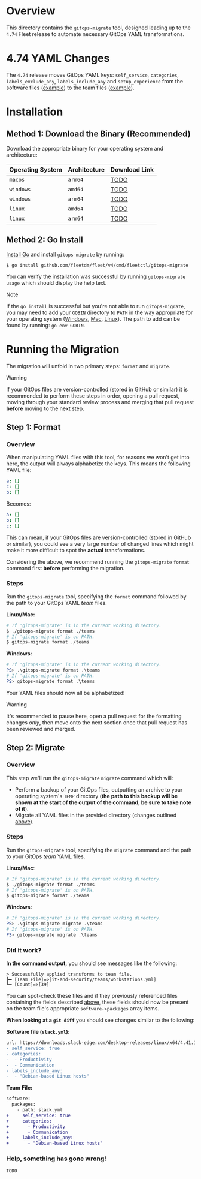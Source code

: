 # Overview

This directory contains the `gitops-migrate` tool, designed leading up to the `4.74` Fleet release to automate necessary GitOps YAML transformations.

# 4.74 YAML Changes

The `4.74` release moves GitOps YAML keys: `self_service`, `categories`, `labels_exclude_any`, `labels_include_any` and `setup_experience` from the software files ([example](https://github.com/fleetdm/fleet/blob/c9a02741950f6510f9f1be48a2c19bc524417f70/cmd/fleetctl/gitops-migrate/testdata/mozilla-firefox.yml#L2-L9)) to the team files ([example](https://github.com/fleetdm/fleet/blob/c9a02741950f6510f9f1be48a2c19bc524417f70/it-and-security/teams/workstations.yml#L47-L70)).

# Installation

## Method 1: Download the Binary (Recommended)

Download the appropriate binary for your operating system and architecture:

| Operating System | Architecture | Download Link |
| ---------------- | ------------ | ------------- |
| `macos`          | `arm64`      | [TODO](TODO)  |
| `windows`        | `amd64`      | [TODO](TODO)  |
| `windows`        | `arm64`      | [TODO](TODO)  |
| `linux`          | `amd64`      | [TODO](TODO)  |
| `linux`          | `arm64`      | [TODO](TODO)  |

## Method 2: Go Install

[Install Go](https://go.dev/doc/install) and install `gitops-migrate` by running:

```shell
$ go install github.com/fleetdm/fleet/v4/cmd/fleetctl/gitops-migrate
```

You can verify the installation was successful by running `gitops-migrate usage` which should display the help text.

> [!NOTE]
> If the `go install` is successful but you're not able to run `gitops-migrate`, you may need to add your `GOBIN` directory to `PATH` in the way appropriate for your operating system ([Windows](https://www.architectryan.com/2018/03/17/add-to-the-path-on-windows-10/), [Mac](https://medium.com/@B-Treftz/macos-adding-a-directory-to-your-path-fe7f19edd2f7), [Linux](https://pimylifeup.com/ubuntu-add-to-path/)). The path to add can be found by running: `go env GOBIN`.

# Running the Migration

The migration will unfold in two primary steps: `format` and `migrate`.

> [!WARNING]
> If your GitOps files are version-controlled (stored in GitHub or similar) it is recommended to perform these steps in order, opening a pull request, moving through your standard review process and merging that pull request **before** moving to the next step.

## Step 1: Format

### Overview

When manipulating YAML files with this tool, for reasons we won't get into here, the output will always alphabetize the keys. This means the following YAML file:
```yaml
a: []
c: []
b: []
```
Becomes:
```yaml
a: []
b: []
c: []
```

This can mean, if your GitOps files are version-controlled (stored in GitHub or similar), you could see a very large number of changed lines which might make it more difficult to spot the **actual** transformations.

Considering the above, we recommend running the `gitops-migrate` `format` command first **before** performing the migration.

### Steps

Run the `gitops-migrate` tool, specifying the `format` command followed by the path to your GitOps YAML _team_ files.

**Linux/Mac:**
```bash
# If 'gitops-migrate' is in the current working directory.
$ ./gitops-migrate format ./teams
# If 'gitops-migrate' is on PATH.
$ gitops-migrate format ./teams
```

**Windows:**
```powershell
# If 'gitops-migrate' is in the current working directory.
PS> .\gitops-migrate format .\teams
# If 'gitops-migrate' is on PATH.
PS> gitops-migrate format .\teams
```

Your YAML files should now all be alphabetized!

> [!WARNING]
> It's recommended to pause here, open a pull request for the formatting changes _only_, then move onto the next section once that pull request has been reviewed and merged.

## Step 2: Migrate

### Overview

This step we'll run the `gitops-migrate` `migrate` command which will:
- Perform a backup of your GitOps files, outputting an archive to your operating system's `TEMP` directory (**the path to this backup will be shown at the start of the output of the command, be sure to take note of it**).
- Migrate all YAML files in the provided directory (changes outlined [above](#474-yaml-changes)).

### Steps

Run the `gitops-migrate` tool, specifying the `migrate` command and the path to your GitOps _team_ YAML files.

**Linux/Mac**:
```bash
# If 'gitops-migrate' is in the current working directory.
$ ./gitops-migrate format ./teams
# If 'gitops-migrate' is on PATH.
$ gitops-migrate format ./teams
```

**Windows:**
```powershell
# If 'gitops-migrate' is in the current working directory.
PS> .\gitops-migrate migrate .\teams
# If 'gitops-migrate' is on PATH.
PS> gitops-migrate migrate .\teams
```

### Did it work?

**In the command output,** you should see messages like the following:
```shell
> Successfully applied transforms to team file.
┣━ [Team File]=>[it-and-security/teams/workstations.yml]
┗━ [Count]=>[39]
```

You can spot-check these files and if they previously referenced files containing the fields described [above](#474-yaml-changes), these fields should now be present on the team file's appropriate `software->packages` array items.

**When looking at a `git diff`** you should see changes similar to the following:

**Software file (`slack.yml`):**
```diff
url: https://downloads.slack-edge.com/desktop-releases/linux/x64/4.41.105/slack-desktop-4.41.105-amd64.deb
- self_service: true
- categories:
-  - Productivity
-  - Communication
- labels_include_any:
-  - "Debian-based Linux hosts"
```

**Team File:**
```diff
software:
  packages:
    - path: slack.yml
+     self_service: true
+     categories:
+       - Productivity
+       - Communication
+     labels_include_any:
+       - "Debian-based Linux hosts"
```

### Help, something has gone wrong!

`TODO`
